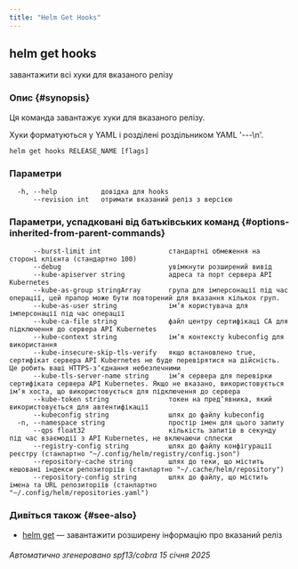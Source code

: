 ```yaml
---
title: "Helm Get Hooks"
---
```


## helm get hooks

завантажити всі хуки для вказаного релізу

### Опис {#synopsis}

Ця команда завантажує хуки для вказаного релізу.

Хуки форматуються у YAML і розділені роздільником YAML '---\n'.

```shell
helm get hooks RELEASE_NAME [flags]
```

### Параметри

```none
  -h, --help           довідка для hooks
      --revision int   отримати вказаний реліз з версією
```

### Параметри, успадковані від батьківських команд {#options-inherited-from-parent-commands}

```none
      --burst-limit int                 стандартні обмеження на стороні клієнта (стандартно 100)
      --debug                           увімкнути розширений вивід
      --kube-apiserver string           адреса та порт сервера API Kubernetes
      --kube-as-group stringArray       група для імперсонації під час операції, цей прапор може бути повторений для вказання кількох груп.
      --kube-as-user string             імʼя користувача для імперсонації під час операції
      --kube-ca-file string             файл центру сертифікаці СА для підключення до сервера API Kubernetes
      --kube-context string             імʼя контексту kubeconfig для використання
      --kube-insecure-skip-tls-verify   якщо встановлено true, сертифікат сервера API Kubernetes не буде перевірятися на дійсність. Це робить ваші HTTPS-зʼєднання небезпечними
      --kube-tls-server-name string     імʼя сервера для перевірки сертифіката сервера API Kubernetes. Якщо не вказано, використовується імʼя хоста, що використовується для підключення до сервера
      --kube-token string               токен на предʼявника, який використовується для автентифікації
      --kubeconfig string               шлях до файлу kubeconfig
  -n, --namespace string                простір імен для цього запиту
      --qps float32                     кількість запитів в секунду під час взаємодії з API Kubernetes, не включаючи сплески
      --registry-config string          шлях до файлу конфігурації реєстру (станлартно "~/.config/helm/registry/config.json")
      --repository-cache string         шлях до теки, що містить кешовані індекси репозиторіїв (станлартно "~/.cache/helm/repository")
      --repository-config string        шлях до файлу, що містить імена та URL репозиторіїв (станлартно "~/.config/helm/repositories.yaml")
```

### Дивіться також {#see-also}

* [helm get](helm_get.md) — завантажити розширену інформацію про вказаний реліз

###### Автоматично згенеровано spf13/cobra 15 січня 2025
